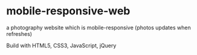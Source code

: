 # mobile-responsive-web
a photography website which is mobile-responsive
(photos updates when refreshes)

Build with HTML5, CSS3, JavaScript, jQuery
